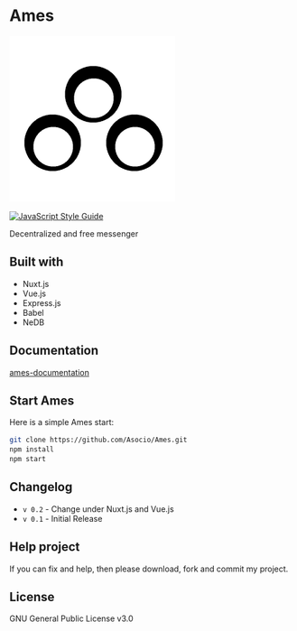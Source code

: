 # Ames
![Ames](/static/logo.png)

[![JavaScript Style Guide](https://img.shields.io/badge/code_style-standard-brightgreen.svg)](https://standardjs.com)

Decentralized and free messenger

## Built with
* Nuxt.js
* Vue.js
* Express.js
* Babel
* NeDB

## Documentation
[ames-documentation](https://asocio.github.io/ames-documentation/)

## Start Ames
Here is a simple Ames start:
```bash
git clone https://github.com/Asocio/Ames.git
npm install
npm start
```

## Changelog
* `v 0.2` - Change under Nuxt.js and Vue.js
* `v 0.1` - Initial Release

## Help project
If you can fix and help, then please download, fork and commit my project.
## License

GNU General Public License v3.0
